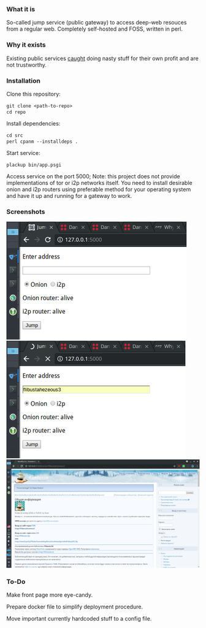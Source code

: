 ### What it is

So-called jump service (public gateway) to access deep-web resouces from a regular web. Completely self-hosted and FOSS, written in perl.

### Why it exists

Existing public services [caught](https://www.bleepingcomputer.com/news/security/tor-to-web-proxy-caught-replacing-bitcoin-addresses-on-ransomware-payment-sites) doing nasty stuff for their own profit and are not trustworthy.

### Installation

Clone this repository:

```
git clone <path-to-repo>
cd repo
```

Install dependencies:

```
cd src
perl cpanm --installdeps .
```

Start service:

```
plackup bin/app.psgi
```

Access service on the port 5000; Note: this project does not provide implementations of tor or i2p networks itself. You need to install desirable onion and i2p routers using preferable method for your operating system and have it up and running for a gateway to work.

### Screenshots

![](/src/screenshots/Screenshot_20180618_131116.png)
![](/src/screenshots/Screenshot_20180618_131136.png)
![](/src/screenshots/Screenshot_20180618_131209.png)

### To-Do

Make front page more eye-candy.

Prepare docker file to simplify deployment procedure.

Move important currently hardcoded stuff to a config file.
